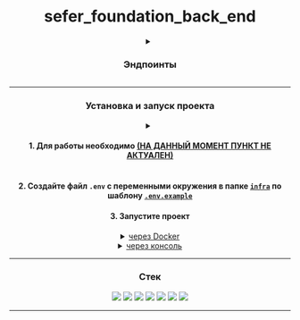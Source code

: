 <h1 align="center">sefer_foundation_back_end</h1>

<details align="center">
  <summary align="center"><h3>Эндпоинты</h3></summary>
  <ul>
    <li>Документация: <code>http://127.0.0.1:8000/api/redoc/</code></li>
    <li>Админ панель: <code>http://127.0.0.1:8000/admin/</code></li>
  </ul>
</details>
<hr>
<h3 align="center">Установка и запуск проекта</h3>
<details>
  <summary align="center"><h4>1. Для работы необходимо <ins>(НА ДАННЫЙ МОМЕНТ ПУНКТ НЕ АКТУАЛЕН)</ins></h4></summary>
  <ul>
    <li>Создать сервисный аккаунт в консоли управления.</li>
    <li>Создать бакет в Yandex Object Storage, доступ для бакета нужно сделать публичным.</li>
    <li>Установить YC CLI, для получения IAM-token для работы с API Yandex Speechkit(обновляется ежедневно).</li>
    <li>Так же ,для корректной работы библиотеки boto3, необходимо установить  AWS CLI и настроить соответствующие файлы конфигурации.</li>
  </ul>

  <div align="center">
  <h4>Подробные инструкции доступны по ссылкам:</h4>
      https://cloud.yandex.ru/docs/storage/tools/boto<br>
      https://cloud.yandex.ru/docs/speechkit/stt/api/transcribation-api<br>
      https://cloud.yandex.ru/docs/iam/operations/iam-token/create-for-sa<br>
      https://cloud.yandex.ru/docs/iam/operations/sa/create<br>
      https://cloud.yandex.ru/docs/iam/operations/sa/create-access-key<br>
  </div>
</details>


<h4 align="center">2. Создайте файл <code>.env</code> с переменными окружения в папке 
  <a href="https://github.com/Studio-Yandex-Practicum/sefer_foundation_back_end/tree/feature/infrastructure_refactoring/infra"><code>infra</code></a> 
  по шаблону <a href="https://github.com/Studio-Yandex-Practicum/sefer_foundation_back_end/blob/feature/infrastructure_refactoring/infra/.env.example"><code>.env.example</code></a>
</h4>


<h4 align="center">3. Запустите проект</h4>
<details>
  <p align="center"><summary align="center"><ins>через Docker</ins></summary></p>
  <ul>
    <li align="center">
      <p>1. Создать виртуальную оболочку <code>python -m venv venv</code>.</p>
    </li>
    <li align="center">
      <p>2. Активировать виртуальную оболочку <code>. venv/scripts/acitvate</code>.</p>
    </li>
    <li align="center">
      <p>3. Установить зависимости <code>pip install -r requirements.txt</code>.</p>
    </li>
    <li>
      <div align="center">
        <p>4. Если имеется утилита <code>Make</code>, в корне проекта выполнить команду <code>make project-init-dev</code>,</p>
        <p><code>Docker</code> соберёт контейнер с <code>postgreSQL</code>, выполнятся миграции, создастся <i>superuser</i>.</p>
        <p>иначе</p>
        <p>выполнить команды:</p>
      </div>

  ```bash
    docker compose -f infra/docker-compose-dev.yml --env-file ./infra/.env up -d
    python transcribe_app/manage.py migrate
    python transcribe_app/manage.py createsuperuser --noinput
    python transcribe_app/manage.py runserver
  ```
  </li>
    <li>
      <p align="center">5. После сервер будет доступен по адрессу: <code>http://127.0.0.1:8000/</code>.</p>
    </li>
    <p align="center"><b>Примечание</b></p>
    <li align="center">
      <p>Последующие запуски проекта осуществляются через команду <code>make project-start-dev</code></p>
    </li>
  </ul>
</details>

<details>
  <p align="center"><summary align="center"><ins>через консоль</ins></summary></p>
  <ul>
    <li align="center">
      <p>1. Создать БД в <code>postgreSQL</code>.</p>
    </li>
    <li align="center">
      <p>2. Создать виртуальную оболочку <code>python -m venv venv</code>.</p>
    </li>
    <li align="center">
      <p>3. Активировать виртуальную оболочку <code>. venv/scripts/acitvate</code>.</p>
    </li>
    <li align="center">
      <p>4. Установить зависимости <code>pip install -r requirements.txt</code>.</p>
    </li>
    <li align="center">
      <p>5. Выполнить миграцию БД <code>python transcribe_app/manage.py migrate</code>.</p>
    </li>
        <li align="center">
      <p>6. Создать superuser-a <code>python transcribe_app/manage.py createsuperuser --noinput</code>.</p>
    </li>
    </li>
    <li align="center">
      <p>7. Запустить сервер <code>python transcribe_app/manage.py runserver</code>.</p>
    </li>
    <li align="center">
      <p>8. Сервер будет доступен по адрессу: <code>http://127.0.0.1:8000/</code>.</p>
    </li>
  </ul>
</details>
<hr>
<h3 align="center">Стек</h3>
<p align="center">
  <img src="https://img.shields.io/badge/Python-3.9-red?style=flat&logo=python&logoColor=white">
  <img src="https://img.shields.io/badge/Django-4.2.1-red?style=flat&logo=django&logoColor=white">
  <img src="https://img.shields.io/badge/DjangoRestFramework-3.14.0-red?style=flat">
  <img src="https://img.shields.io/badge/Boto3-1.26.144-red?style=flat&logo=boto3&logoColor=white">
  <img src="https://img.shields.io/badge/PostgreSQL-Latest-red?style=flat&logo=postgresql&logoColor=white">
  <img src="https://img.shields.io/badge/Docker-Latest-red?style=flat&logo=docker&logoColor=white">
  <img src="https://img.shields.io/badge/Swagger-Latest-red?style=flat&logo=swagger&logoColor=white">
</p>
<hr>
